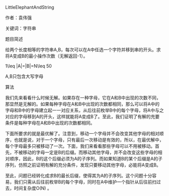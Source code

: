 LittleElephantAndString

作者：袁伟强

关键词：字符串

题目简述

给两个长度相等的字符串A,B，每次可以在A中任选一个字符并移到串的开头。求将A变成B的最小操作次数（无解返回-1）。

1\leq |A|=|B|=N\leq 50

A,B只包含大写字母

算法

我们先来看看什么时候无解。如果存在一种字母，它在A和B中出现的次数不同，那显然是无解的。如果每种字母在A和B中出现的次数都相同，那么可以将A中的字母和B中的字母建立起一一对应关系，从后往前枚举B中的每个字母，将A中与之对应的字母移到A的开头，这样就能将A变成B了。至此，我们证明了有解的充要条件是每种字母在A和B中出现的次数都相同。

下面所要求的就是最优解了。注意到，移动一个字母并不会改变其他字母的相对顺序，也就是说，对于一个字母，只有最后一次移动是有效的，所以，在最优解中，每个字母最多只被移动了一次。下面，我们来看看那些字母可以不用被移动。首先，不被移动的字母一定是B的后缀。而移动其他字母，并不会改变这些字母的相对顺序，因此，B的这个后缀必须为A的子序列。而如果知道B的某个后缀是A的子序列，仿照之前证明有解的充分条件，发现只要移动其他字母，必能将A变成B。

至此，问题已经转化成求B的最长后缀，使得其为A的子序列。这个问题十分容易，我们只需从后往前枚举B的每个字母，同时在A中维护一个指针从后往前扫过去，时间复杂度O(N) 。
